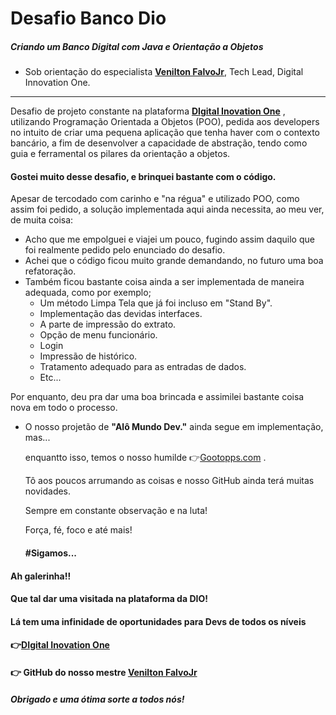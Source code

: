 # Desafio Banco Dio

##### Criando um Banco Digital com Java e Orientação a Objetos

- Sob orientação do especialista  [**Venilton FalvoJr**](https://www.linkedin.com/in/falvojr/), Tech Lead, Digital Innovation One.

------

Desafio de projeto constante na plataforma [**DIgital Inovation One**](https://web.digitalinnovation.one/) , utilizando Programação Orientada a Objetos (POO), pedida aos developers no intuito de criar uma pequena aplicação que tenha haver com o contexto bancário, a fim de desenvolver a capacidade de abstração, tendo como guia e ferramental os pilares da orientação a objetos.



#### Gostei muito desse desafio, e brinquei bastante com o código.

Apesar de tercodado com carinho e "na régua" e utilizado POO, como assim foi pedido, a solução implementada aqui ainda necessita, ao meu ver, de muita coisa:

- Acho que me empolguei e viajei um pouco, fugindo assim daquilo que foi realmente pedido pelo enunciado do desafio.
- Achei que o código ficou muito grande demandando, no futuro uma boa refatoração.
- Também ficou bastante coisa ainda a ser implementada de maneira adequada, como por exemplo; 
  - Um método Limpa Tela que já foi incluso em "Stand By".
  - Implementação das devidas interfaces.
  - A parte de impressão do extrato.
  - Opção de menu funcionário.
  - Login
  - Impressão de histórico.
  - Tratamento adequado para as entradas de dados.
  - Etc...

Por enquanto, deu pra dar uma boa brincada e assimilei bastante coisa nova em todo o processo.



- O nosso projetão de **"Alô Mundo Dev."** ainda segue em implementação,  mas... 

  enquantto isso, temos  o nosso humilde 👉[Gootopps.com](https://gootopps.epizy.com/) .

  Tô aos poucos arrumando as coisas e nosso GitHub ainda terá muitas novidades.

  Sempre em constante observação e na luta! 

  Força, fé, foco e até mais!

  #### #Sigamos...

  

#### Ah galerinha!!
#### Que tal dar uma visitada na plataforma da DIO! 
#### Lá tem uma infinidade de oportunidades para Devs de todos os níveis
#### 👉[**DIgital Inovation One**](https://web.digitalinnovation.one/)

#### 👉 GitHub do nosso mestre [**Venilton FalvoJr**](https://github.com/falvojr)



##### Obrigado e uma ótima sorte a todos nós! 